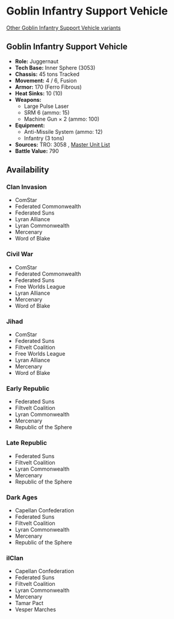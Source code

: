 # Goblin Infantry Support Vehicle 

[Other Goblin Infantry Support Vehicle variants](../goblin_infantry_support_vehicle.md) 

## Goblin Infantry Support Vehicle 

- **Role:** Juggernaut 
- **Tech Base:** Inner Sphere (3053) 
- **Chassis:** 45 tons Tracked 
- **Movement:** 4 / 6, Fusion 
- **Armor:** 170 (Ferro Fibrous) 
- **Heat Sinks:** 10 (10) 
- **Weapons:** 
  - Large Pulse Laser 
  - SRM 6 (ammo: 15) 
  - Machine Gun × 2 (ammo: 100) 
- **Equipment:** 
  - Anti-Missile System (ammo: 12) 
  - Infantry (3 tons) 
- **Sources:** TRO: 3058 , [Master Unit List](http://masterunitlist.info/Unit/Details/1222) 
- **Battle Value:** 790 

## Availability 

### Clan Invasion 

- ComStar 
- Federated Commonwealth 
- Federated Suns 
- Lyran Alliance 
- Lyran Commonwealth 
- Mercenary 
- Word of Blake 

### Civil War 

- ComStar 
- Federated Commonwealth 
- Federated Suns 
- Free Worlds League 
- Lyran Alliance 
- Mercenary 
- Word of Blake 

### Jihad 

- ComStar 
- Federated Suns 
- Filtvelt Coalition 
- Free Worlds League 
- Lyran Alliance 
- Mercenary 
- Word of Blake 

### Early Republic 

- Federated Suns 
- Filtvelt Coalition 
- Lyran Commonwealth 
- Mercenary 
- Republic of the Sphere 

### Late Republic 

- Federated Suns 
- Filtvelt Coalition 
- Lyran Commonwealth 
- Mercenary 
- Republic of the Sphere 

### Dark Ages 

- Capellan Confederation 
- Federated Suns 
- Filtvelt Coalition 
- Lyran Commonwealth 
- Mercenary 
- Republic of the Sphere 

### ilClan 

- Capellan Confederation 
- Federated Suns 
- Filtvelt Coalition 
- Lyran Commonwealth 
- Mercenary 
- Tamar Pact 
- Vesper Marches 

